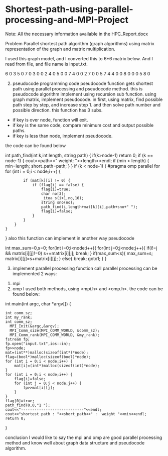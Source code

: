 # Shortest-path-using-parallel-processing-and-MPI-Project

Note: All the necessary information available in the HPC_Report.docx

Problem
Parallel shortest path algorithm (graph algorithms) using matrix representation of the graph and matrix multiplication.


I used this graph model, and I converted this to 6*6 matrix below. And I read from file, and file name is input.txt.


6
0 3 5 0 7 0
3 0 0 2 4 0
5 0 0 7 4 0
0 2 7 0 0 5
7 4 4 0 0 8
0 0 0 5 8 0


2. pseudocode programming code
pseudocode function gets shortest path using parallel processing and pseudocode method.
this is pseudocode algorithm implement using recursion sub function. using graph matrix, implement pseudocode.
in first, using matrix, find possible path step by step, and increase step 1.
and then solve path number and possible direction. 
this function has 3 subs.
- if key is over node, function will exit.
- if key is the same code, compare minimum cost and output possible paths.
- if key is less than node, implement pseudocode.

the code can be found below


int path_find(int k,int length, string path) {
	if(k>node-1) return 0;
	if (k == node-1) {
		cout<<path<<"  weight: "<<length<<endl;
		if (min > length) {
			min=length;
			short_path=path;
		}
	}
	if (k < node-1) {
	#pragma omp parallel for
		for (int i = 0;i < node;i++) {
		
			if (mat[k][i] != 0) {
				if (flag[i] == false) {
					flag[i]=true;
					char no[3];
					_itoa_s(i+1,no,10);
					string sno(no);
					path_find(i,length+mat[k][i],path+sno+" ");
					flag[i]=false;
				}
			}
		}
	}
}
also this function can implement in another way pseudocode


int max_sum=0,s=0;
for(int i=0;i<node;i++){
	for(int j=0;j<node;j++){
		if(i!=j  && matrix[i][j]!=0) s+=matrix[i][j];
		break;
	}
	if(max_sum<s){
		max_sum=s;
		matrix[i][j]=s+matrix[i][j];
	}
	else{
		break;
		goto1;
	}
}



3. implement parallel processing function call
parallel processing can be implemented 2 ways:
1) mpi
2) omp
I used both methods, using <mpi.h> and <omp.h>.
the code can be found below:




int main(int argc, char *argv[])
{

	int comm_sz;
	int my_rank;
	int comm_sz;
      MPI_Init(&argc,&argv);
      MPI_Comm_size(MPI_COMM_WORLD, &comm_sz);
      MPI_Comm_rank(MPI_COMM_WORLD, &my_rank);
	fstream fp;
	fp.open("input.txt",ios::in);
	fp>>node;
	mat=(int**)malloc(sizeof(int*)*node);
	flag=(bool*)malloc(sizeof(bool)*node);
	for (int i = 0;i < node;i++) {
		mat[i]=(int*)malloc(sizeof(int)*node);
	}
	for (int i = 0;i < node;i++) {
		flag[i]=false;
		for (int j = 0;j < node;j++) {
			fp>>mat[i][j];
		}
	}
	flag[0]=true;
	path_find(0,0,"1 ");
	cout<<"----------------------------"<<endl;
	cout<<"shortest path : "<<short_path<<" :  weight "<<min<<endl;
    return 0;
}


conclusion
I would like to say the mpi and omp are good parallel processing method and know well about graph data structure and pseudocode algorithm.
